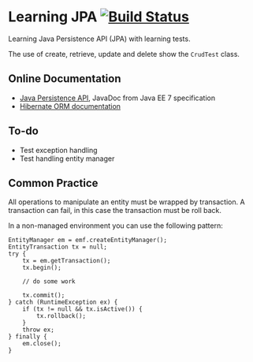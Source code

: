 Learning JPA [![Build Status](https://travis-ci.org/falkoschumann/learning-jpa.png?branch=develop)](https://travis-ci.org/falkoschumann/learning-jpa)
============

Learning Java Persistence API (JPA) with learning tests.

The use of create, retrieve, update and delete show the `CrudTest` class.


Online Documentation
--------------------

  - [Java Persistence API][1], JavaDoc from Java EE 7 specification
  - [Hibernate ORM documentation][2]


To-do
-----

 - Test exception handling
 - Test handling entity manager


Common Practice
---------------

All operations to manipulate an entity must be wrapped by transaction. A
transaction can fail, in this case the transaction must be roll back.

In a non-managed environment you can use the following pattern:

    EntityManager em = emf.createEntityManager();
    EntityTransaction tx = null;
    try {
        tx = em.getTransaction();
        tx.begin();
        
        // do some work

        tx.commit();
    } catch (RuntimeException ex) {
        if (tx != null && tx.isActive()) {
            tx.rollback();
        }
        throw ex;
    } finally {
        em.close();
    }


[1]: http://docs.oracle.com/javaee/7/api/javax/persistence/package-summary.html
[2]: http://hibernate.org/orm/documentation
